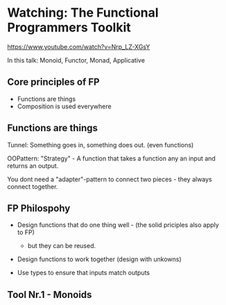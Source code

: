 # Watching: The Functional Programmers Toolkit

https://www.youtube.com/watch?v=Nrp_LZ-XGsY

In this talk: Monoid, Functor, Monad, Applicative

## Core principles of FP

* Functions are things
* Composition is used everywhere

## Functions are things

Tunnel: Something goes in, something does out. (even functions)

OOPattern: "Strategy" - A function that takes a function any an input and returns an output.

You dont need a "adapter"-pattern to connect two pieces - they always connect together.

## FP Philospohy

* Design functions that do one thing well - (the solid priciples also apply to FP)
  * but they can be reused.
  
* Design functions to work together (design with unkowns)

* Use types to ensure that inputs match outputs

## Tool Nr.1 - Monoids

